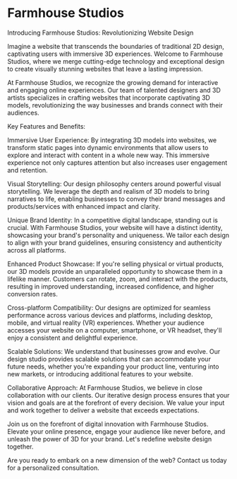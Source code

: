 # Farmhouse Studios

Introducing Farmhouse Studios: Revolutionizing Website Design


Imagine a website that transcends the boundaries of traditional 2D design, captivating users with immersive 3D experiences. Welcome to Farmhouse Studios, where we merge cutting-edge technology and exceptional design to create visually stunning websites that leave a lasting impression.


At Farmhouse Studios, we recognize the growing demand for interactive and engaging online experiences. Our team of talented designers and 3D artists specializes in crafting websites that incorporate captivating 3D models, revolutionizing the way businesses and brands connect with their audiences.


Key Features and Benefits:


Immersive User Experience: By integrating 3D models into websites, we transform static pages into dynamic environments that allow users to explore and interact with content in a whole new way. This immersive experience not only captures attention but also increases user engagement and retention.


Visual Storytelling: Our design philosophy centers around powerful visual storytelling. We leverage the depth and realism of 3D models to bring narratives to life, enabling businesses to convey their brand messages and products/services with enhanced impact and clarity.


Unique Brand Identity: In a competitive digital landscape, standing out is crucial. With Farmhouse Studios, your website will have a distinct identity, showcasing your brand's personality and uniqueness. We tailor each design to align with your brand guidelines, ensuring consistency and authenticity across all platforms.


Enhanced Product Showcase: If you're selling physical or virtual products, our 3D models provide an unparalleled opportunity to showcase them in a lifelike manner. Customers can rotate, zoom, and interact with the products, resulting in improved understanding, increased confidence, and higher conversion rates.


Cross-platform Compatibility: Our designs are optimized for seamless performance across various devices and platforms, including desktop, mobile, and virtual reality (VR) experiences. Whether your audience accesses your website on a computer, smartphone, or VR headset, they'll enjoy a consistent and delightful experience.


Scalable Solutions: We understand that businesses grow and evolve. Our design studio provides scalable solutions that can accommodate your future needs, whether you're expanding your product line, venturing into new markets, or introducing additional features to your website.


Collaborative Approach: At Farmhouse Studios, we believe in close collaboration with our clients. Our iterative design process ensures that your vision and goals are at the forefront of every decision. We value your input and work together to deliver a website that exceeds expectations.


Join us on the forefront of digital innovation with Farmhouse Studios. Elevate your online presence, engage your audience like never before, and unleash the power of 3D for your brand. Let's redefine website design together.


Are you ready to embark on a new dimension of the web? Contact us today for a personalized consultation.
